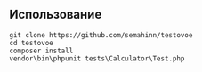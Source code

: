 ## Использование
```shell
git clone https://github.com/semahinn/testovoe
cd testovoe
composer install
vendor\bin\phpunit tests\Calculator\Test.php
```

